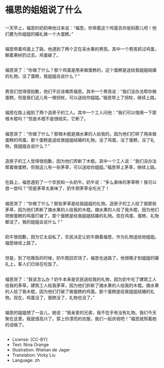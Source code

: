 # 福思的姐姐说了什么

##
一天早上，福思的奶奶唤他过来说：“福思，你带着这个鸡蛋去你爸妈那儿吧！他们要为你姐姐的婚礼做一个大蛋糕。”

##
福思带着鸡蛋上了路，他遇到了两个正在采水果的男孩。其中一个男孩抓过鸡蛋，朝着果树扔过去，鸡蛋破了。

##
福思哭了：“你做了什么？那个鸡蛋是用来做蛋糕的，这个蛋糕是送给我姐姐结婚的礼物。没了蛋糕，我姐姐会说什么？”

##
男孩们觉得很抱歉，他们不应该嘲弄福思。其中一个男孩说：“我们没办法帮你做蛋糕，但是我们这儿有一根拐杖，可以送给你姐姐。”福思带上了拐杖，继续上路。

##
福思在路上碰到了两个造房子的工人。其中一个工人问他：“我们可以借用一下那根木棍吗？”但是木棍不是很结实，它断了。

##
福思哭了：“你做了什么？那根木棍是摘水果的人给我的，因为他们打碎了用来做蛋糕的鸡蛋。那个蛋糕是送给我姐姐结婚的礼物。没了鸡蛋，没了蛋糕，没了礼物，我姐姐会说什么？”

##
造房子的工人觉得很抱歉，因为他们弄断了木棍。其中一个工人说：“我们没办法帮着做蛋糕，但我这儿有一些茅草，可以送给你姐姐。”福思带上茅草，继续上路。

##
在路上，福思遇到了一个农民和一头奶牛。奶牛说：“多么美味的茅草啊！我可以尝一尝吗？”但是茅草太美味了，奶牛把茅草全吃光了！

##
福思哭了：“你做了什么？那些茅草是给我姐姐的礼物。造房子的工人给了我那些茅草，因为他们弄断了摘水果的人给我的木棍。摘水果的人给了我木棍，因为他们把做蛋糕的鸡蛋打破了。那个蛋糕是给我姐姐结婚的礼物。现在鸡蛋、蛋糕、礼物都没了。我的姐姐会说什么？”

##
奶牛很抱歉，因为它太自私了。农民决定让奶牛跟着福思，作为礼物送给他姐姐。福思继续上路了。

##
但是，到了吃晚饭的时候，奶牛跑回农场了，福思也迷路了。他很晚才到姐姐的婚礼上，客人们已经在吃饭了。

##
福思哭了：“我该怎么办？奶牛本来是农民送给我的礼物，因为奶牛吃了建筑工人给我的茅草。建筑工人给我茅草，因为他们折断了摘水果的人给我的木棍。摘水果的人给了我木棍，因为他们打破了做蛋糕的鸡蛋。那个蛋糕是给我姐姐结婚的礼物。现在，鸡蛋没了，蛋糕没了，礼物也没了。”

##
福思的姐姐想了一会儿，她说：“我亲爱的兄弟，我不在乎有没有礼物。我们今天聚在这里，我就很高兴了。穿上你漂亮的衣服，我们一起庆祝吧！”福思就照着她的话做了。

##
* License: [CC-BY]
* Text: Nina Orange
* Illustration: Wiehan de Jager
* Translation: Vicky Liu
* Language: zh

